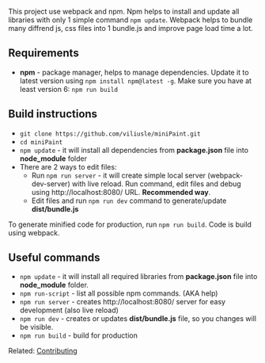 This project use webpack and npm. Npm helps to install and update all libraries with only 1 simple command `npm update`. Webpack helps to bundle many diffrend js, css files into 1 bundle.js and improve page load time a lot.

## Requirements

- **npm** - package manager, helps to manage dependencies. Update it to latest version using `npm install npm@latest -g`. Make sure you have at least version 6: `npm run build`

## Build instructions

- `git clone https://github.com/viliusle/miniPaint.git`
- `cd miniPaint`
- `npm update` - it will install all dependencies from **package.json** file into **node_module** folder
- There are 2 ways to edit files:
  - Run `npm run server` - it will create simple local server (webpack-dev-server) with live reload. Run command, edit files and debug using http://localhost:8080/ URL. **Recommended way**.
  - Edit files and run `npm run dev` command to generate/update **dist/bundle.js**

To generate minified code for production, run `npm run build`.
Code is build using webpack.

## Useful commands

- `npm update` - it will install all required libraries from **package.json** file into **node_module** folder.
- `npm run-script` - list all possible npm commands. (AKA help)
- `npm run server` - creates http://localhost:8080/ server for easy development (also live reload)
- `npm run dev` - creates or updates **dist/bundle.js** file, so you changes will be visible.
- `npm run build` - build for production

Related: [Contributing](/viliusle/miniPaint/wiki/Contributing)